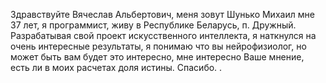Здравствуйте Вячеслав Альбертович, меня зовут Шунько Михаил мне 37 лет, я программист, живу в Республике Беларусь, п. Дружный.
Разрабатывая свой проект искусственного интеллекта, я наткнулся на очень интересные результаты, я понимаю  что вы нейрофизиолог, но может быть вам будет это интересно, мне интересно Ваше мнение, есть ли в моих расчетах доля истины.
Спасибо.
.